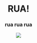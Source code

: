 <h1 align="center">RUA!</h1>
<h3 align="center">rua rua rua</h3>

<div align="center">
  <img src="https://count.getloli.com/get/@:xxfy">
</div>


<!-- <div align="center">
  <img src="https://github-readme-stats.vercel.app/api/wakatime?username=Defectink" alt="defectingcat" />
</div> -->
